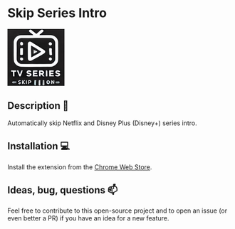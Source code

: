 # Skip Series Intro

![logo](./src/images/icon128.png)

## Description 🔭

Automatically skip Netflix and Disney Plus (Disney+) series intro.

## Installation 💻

Install the extension from the [Chrome Web Store](https://chromewebstore.google.com/detail/skip-series-intro/fmihiaamiiimdeilnigjedfbbpincnec).

## Ideas, bug, questions 📫

Feel free to contribute to this open-source project and to open an issue (or even better a PR) if you have an idea for a new feature.
